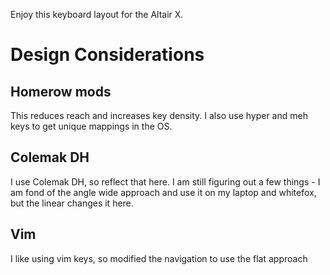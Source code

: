 Enjoy this keyboard layout for the Altair X.

# Design Considerations

## Homerow mods

This reduces reach and increases key density. I also use hyper and meh keys to get unique mappings in the OS.

## Colemak DH

I use Colemak DH, so reflect that here. I am still figuring out a few things - I am fond of the angle wide approach and use it on my laptop and whitefox, but the linear changes it here.

## Vim

I like using vim keys, so modified the navigation to use the flat approach
